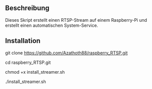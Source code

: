 ## Beschreibung ##
Dieses Skript erstellt einen RTSP-Stream auf einem Raspberry-Pi und erstellt einen automatischen System-Service.

## Installation ##
git clone https://github.com/Azathoth88/raspberry_RTSP.git

cd raspberry_RTSP.git

chmod +x install_streamer.sh

./install_streamer.sh

